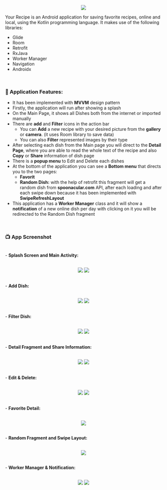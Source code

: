 <p align="center">
  <img src="https://user-images.githubusercontent.com/63088252/171119093-bd3b178a-14c8-4228-aa43-69b455b49f19.jpg" />
</p>

Your Recipe is an Android application for saving favorite recipes, online and local, using the Kotlin programming language.
It makes use of the following libraries: <br />
- Glide 
- Room
- Retrofit
- RxJava
- Worker Manager
- Navigation
- Androidx
 <br />

### 📕 Application Features:

<ul>
  <li>It has been implemented with <b>MVVM</b> design pattern</li>
  <li>Firstly, the application will run after showing a splash</li>
  <li>On the Main Page, it shows all Dishes both from the internet or imported manually</li>
  <li>There are <b>add</b> and <b>Filter</b> icons in the action bar
    <ul>
      <li>You can <b>Add</b> a new recipe with your desired picture from the <b>gallery</b> or <b>camera</b>. (it uses Room library to save data)</li>
      <li>You can also <b>Filter</b> represented images by their type</li>
    </ul>
  </li>
  <li>After selecting each dish from the Main page you will direct to the <b>Detail Page</b>, where you are able to read the whole text of the recipe and also <b>Copy</b> or <b>Share</b> information of dish page</li>
  <li>There is a <b>popup menu</b> to Edit and Delete each dishes</li>
  <li>At the bottom of the application you can see a <b>Bottom menu</b> that directs you to the two pages:
  <ul>
      <li><b>Favorit</b></li>
      <li><b>Random Dish:</b> with the help of retrofit this fragment will get a random dish from <b>spoonacular.com</b> API, after each loading and after each swipe down because it has been implemented with <b>SwipeRefreshLayout</b></li>
    </ul>
  </li>
  <li>This application has a <b>Worker Manager</b> class and it will show a <b>notification</b> of a new online dish per day with clicking on it you will be redirected to the Random Dish fragment</li>
</ul>
<br />
    
### 📺 App Screenshot
<br />
- <b>Splash Screen and Main Activity:</b> <br /><br /> 
<p align="center"><img src="https://user-images.githubusercontent.com/63088252/171140277-ed0f7236-ca60-4fb4-a4dc-ef407e519a79.png" /> <img src="https://user-images.githubusercontent.com/63088252/171132452-57b6fcd3-c38c-4401-834b-d66775b22f45.png" /></p>
<br />
- <b>Add Dish:</b> <br /><br /> 
<p align="center"><img src="https://user-images.githubusercontent.com/63088252/171132488-73ebcc49-867c-4c44-9cd1-83b9e527569a.png" />
<img src="https://user-images.githubusercontent.com/63088252/171138686-a1debd56-de7c-4fbc-96e4-d05e071eb6ec.png" /></p>
<br />
- <b>Filter Dish:</b> <br /><br /> 
<p align="center"><img src="https://user-images.githubusercontent.com/63088252/171138853-07fd31b7-5deb-45ec-9f4f-059938d76e11.png" />
<img src="https://user-images.githubusercontent.com/63088252/171138886-26599966-3601-4da3-ad87-56d0a5060991.png" /></p>
<br />
- <b>Detail Fragment and Share Information:</b> <br /><br /> 
<p align="center"><img src="https://user-images.githubusercontent.com/63088252/171138992-03c4923b-6f3c-4777-aed2-65b9891d16ab.png" />
<img src="https://user-images.githubusercontent.com/63088252/171139089-23bfefa8-9f3f-4cc5-8fff-bf1f338b33bd.png" /></p>
<br />
- <b>Edit & Delete:</b> <br /><br /> 
<p align="center"><img src="https://user-images.githubusercontent.com/63088252/171139257-48f5b756-98a2-4c62-b2bb-c9d1bf1ce1a0.png" />
<img src="https://user-images.githubusercontent.com/63088252/171139278-fafb042f-4800-477f-98e4-070257d49225.png" /></p>
<br />
- <b>Favorite Detail:</b> <br /><br /> 
<p align="center"><img src="https://user-images.githubusercontent.com/63088252/171139467-cb9c1a86-a3f6-444f-b719-948aa5e9cce5.png" /></p>
<br />
- <b>Random Fragment and Swipe Layout:</b> <br /><br /> 
<p align="center"><img src="https://user-images.githubusercontent.com/63088252/171139687-501d5751-f716-44ab-b348-fb8a57c7823f.png" /></p>
<br />
- <b>Worker Manager & Notification:</b> <br /> <br /> 
<p align="center"><img src="https://user-images.githubusercontent.com/63088252/171139879-7d821591-e614-40b2-a90a-7827cc27364f.png" />
<img src="https://user-images.githubusercontent.com/63088252/171139896-22c184c2-69d8-49a3-a62c-00a055b9cf17.png" /></p>

